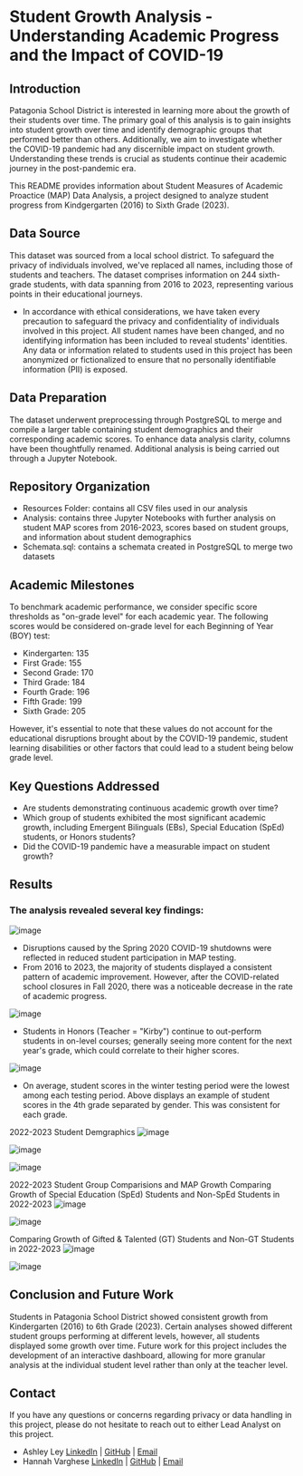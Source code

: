 # Student Growth Analysis - Understanding Academic Progress and the Impact of COVID-19

## Introduction

Patagonia School District is interested in learning more about the growth of their students over time. The primary goal of this analysis is to gain insights into student growth over time and identify demographic groups that performed better than others. Additionally, we aim to investigate whether the COVID-19 pandemic had any discernible impact on student growth. Understanding these trends is crucial as students continue their academic journey in the post-pandemic era. 

This README provides information about Student Measures of Academic Proactice (MAP) Data Analysis, a project designed to analyze student progress from Kindgergarten (2016) to Sixth Grade (2023). 

## Data Source

This dataset was sourced from a local school district. To safeguard the privacy of individuals involved, we've replaced all names, including those of students and teachers. The dataset comprises information on 244 sixth-grade students, with data spanning from 2016 to 2023, representing various points in their educational journeys.

+ In accordance with ethical considerations, we have taken every precaution to safeguard the privacy and confidentiality of individuals involved in this project. All student names have been changed, and no identifying information has been included to reveal students' identities. Any data or information related to students used in this project has been anonymized or fictionalized to ensure that no personally identifiable information (PII) is exposed. 

## Data Preparation

The dataset underwent preprocessing through PostgreSQL to merge and compile a larger table containing student demographics and their corresponding academic scores. To enhance data analysis clarity, columns have been thoughtfully renamed. Additional analysis is being carried out through a Jupyter Notebook. 

## Repository Organization 
+ Resources Folder: contains all CSV files used in our analysis
+ Analysis: contains three Jupyter Notebooks with further analysis on student MAP scores from 2016-2023, scores based on student groups, and information about student demographics
+ Schemata.sql: contains a schemata created in PostgreSQL to merge two datasets 

## Academic Milestones

To benchmark academic performance, we consider specific score thresholds as "on-grade level" for each academic year. The following scores would be considered on-grade level for each Beginning of Year (BOY) test:

- Kindergarten: 135
- First Grade: 155
- Second Grade: 170
- Third Grade: 184
- Fourth Grade: 196
- Fifth Grade: 199
- Sixth Grade: 205

However, it's essential to note that these values do not account for the educational disruptions brought about by the COVID-19 pandemic, student learning disabilities or other factors that could lead to a student being below grade level. 

## Key Questions Addressed

- Are students demonstrating continuous academic growth over time?
- Which group of students exhibited the most significant academic growth, including Emergent Bilinguals (EBs), Special Education (SpEd) students, or Honors students?
- Did the COVID-19 pandemic have a measurable impact on student growth?

## Results

### The analysis revealed several key findings:
![image](https://github.com/ashley-ley/map-data-analysis/assets/132225987/96c7c4d5-2312-4fcb-a48a-6161ab6d6f29)
- Disruptions caused by the Spring 2020 COVID-19 shutdowns were reflected in reduced student participation in MAP testing. 
- From 2016 to 2023, the majority of students displayed a consistent pattern of academic improvement. However, after the COVID-related school closures in Fall 2020, there was a noticeable decrease in the rate of academic progress.

![image](https://github.com/ashley-ley/map-data-analysis/assets/132225987/6cf696db-6c97-4fd3-9ebf-d1d51a963e17)
- Students in Honors (Teacher = "Kirby") continue to out-perform students in on-level courses; generally seeing more content for the next year's grade, which could correlate to their higher scores.

![image](https://github.com/ashley-ley/map-data-analysis/assets/132225987/9843bcaf-5cc8-4a47-ad58-b60315181b93)
- On average, student scores in the winter testing period were the lowest among each testing period. Above displays an example of student scores in the 4th grade separated by gender. This was consistent for each grade. 

2022-2023 Student Demgraphics
![image](https://github.com/ashley-ley/map-data-analysis/assets/132293452/0f699118-26f1-4068-a071-c85f8b4f7bd1)

![image](https://github.com/ashley-ley/map-data-analysis/assets/132293452/9ee1957f-b46f-4b51-83f7-de8c86426005)

![image](https://github.com/ashley-ley/map-data-analysis/assets/132293452/d282fe6c-4cb7-4dda-86f1-2e474226c71d)

2022-2023 Student Group Comparisions and MAP Growth
Comparing Growth of Special Education (SpEd) Students and Non-SpEd Students in 2022-2023 
![image](https://github.com/ashley-ley/map-data-analysis/assets/132293452/eede5c71-1584-4dfa-9522-929b7cd1b738)

![image](https://github.com/ashley-ley/map-data-analysis/assets/132293452/f2b21911-cefa-4f4f-8557-a57e2359a61b)

Comparing Growth of Gifted & Talented (GT) Students and Non-GT Students in 2022-2023 
![image](https://github.com/ashley-ley/map-data-analysis/assets/132293452/b83578b2-a1aa-41d3-b743-64e75fa9002c)

![image](https://github.com/ashley-ley/map-data-analysis/assets/132293452/559e67e8-131b-40db-a46f-bb63ad56ad7b)

## Conclusion and Future Work

Students in Patagonia School District showed consistent growth from Kindergarten (2016) to 6th Grade (2023). Certain analyses showed different student groups performing at different levels, however, all students displayed some growth over time. Future work for this project includes the development of an interactive dashboard, allowing for more granular analysis at the individual student level rather than only at the teacher level. 

## Contact

If you have any questions or concerns regarding privacy or data handling in this project, please do not hesitate to reach out to either Lead Analyst on this project. 
+ Ashley Ley [LinkedIn](https://www.linkedin.com/in/ashley-ley1/) | [GitHub](https://github.com/ashley-ley) | [Email](yakopeca@gmail.com)
+ Hannah Varghese [LinkedIn](https://www.linkedin.com/in/hannahvarghese/) | [GitHub](https://github.com/hannahvarghese) | [Email](hannahvarghese@gmail.com)
